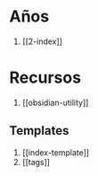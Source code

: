 # Años
1. [[2-index]]
# Recursos
1. [[obsidian-utility]]
## Templates
1. [[index-template]]
2. [[tags]]